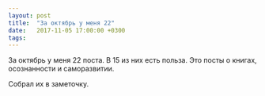 ```yaml
---
layout: post
title:  "За октябрь у меня 22"
date:   2017-11-05 17:00:00 +0300
tags:   
---
```


За октябрь у меня 22 поста. В 15 из них есть польза. Это посты о книгах, осознанности и саморазвитии. 

Собрал их в заметочку.

<!--excerpt-->
